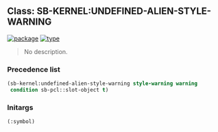 ## Class: SB-KERNEL:UNDEFINED-ALIEN-STYLE-WARNING
[![package](https://img.shields.io/badge/Package-SB--KERNEL-5f9ea0.svg?style=social&colorA=999999)](../) [![type](https://img.shields.io/badge/Type-Class-5f9ea0.svg?style=social&colorA=999999)](../#class) 

> No description.

### Precedence list
```cl
(sb-kernel:undefined-alien-style-warning style-warning warning
 condition sb-pcl::slot-object t)
```
### Initargs
```cl
(:symbol)
```
